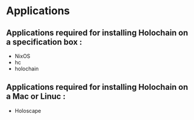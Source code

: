 Applications
==

Applications required for installing Holochain on a specification box :
-
* NixOS
* hc
* holochain

Applications required for installing Holochain on a Mac or Linuc :
-
* Holoscape
